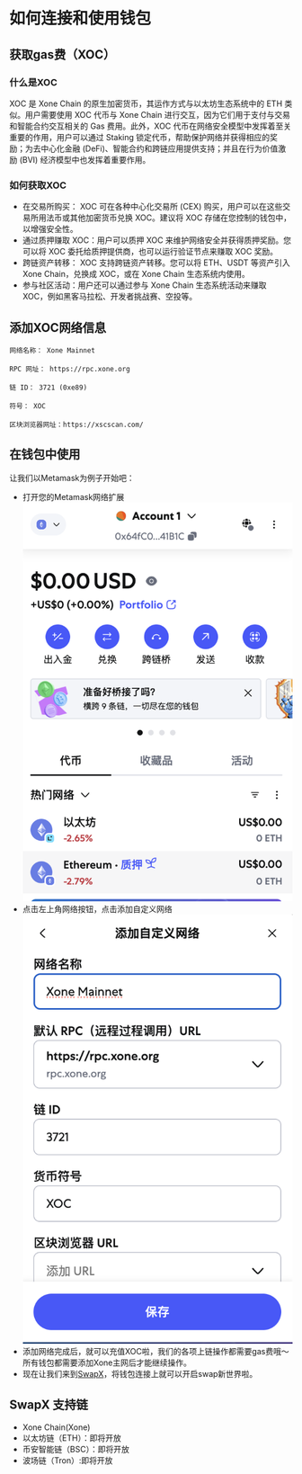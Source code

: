 # 如何连接和使用钱包

## 获取gas费（XOC） 

### 什么是XOC
XOC 是 Xone Chain 的原生加密货币，其运作方式与以太坊生态系统中的 ETH 类似。用户需要使用 XOC 代币与 Xone Chain 进行交互，因为它们用于支付与交易和智能合约交互相关的 Gas 费用。此外，XOC 代币在网络安全模型中发挥着至关重要的作用，用户可以通过 Staking 锁定代币，帮助保护网络并获得相应的奖励；为去中心化金融 (DeFi)、智能合约和跨链应用提供支持；并且在行为价值激励 (BVI) 经济模型中也发挥着重要作用。

### 如何获取XOC
* 在交易所购买： XOC 可在各种中心化交易所 (CEX) 购买，用户可以在这些交易所用法币或其他加密货币兑换 XOC。建议将 XOC 存储在您控制的钱包中，以增强安全性。
* 通过质押赚取 XOC：用户可以质押 XOC 来维护网络安全并获得质押奖励。您可以将 XOC 委托给质押提供商，也可以运行验证节点来赚取 XOC 奖励。
* 跨链资产转移： XOC 支持跨链资产转移。您可以将 ETH、USDT 等资产引入 Xone Chain，兑换成 XOC，或在 Xone Chain 生态系统内使用。
* 参与社区活动：用户还可以通过参与 Xone Chain 生态系统活动来赚取 XOC，例如黑客马拉松、开发者挑战赛、空投等。

## 添加XOC网络信息

    网络名称： Xone Mainnet

    RPC 网址： https://rpc.xone.org 

    链 ID： 3721 (0xe89)

    符号： XOC

    区块浏览器网址：https://xscscan.com/

## 在钱包中使用

让我们以Metamask为例子开始吧：
* 打开您的Metamask网络扩展
![alt text](./image-5.png)
* 点击左上角网络按钮，点击添加自定义网络
![alt text](image-6.png)
* 添加网络完成后，就可以充值XOC啦，我们的各项上链操作都需要gas费哦～所有钱包都需要添加Xone主网后才能继续操作。
* 现在让我们来到[SwapX](https://swapx.exchange/)，将钱包连接上就可以开启swap新世界啦。

## SwapX 支持链

* Xone Chain(Xone)
* 以太坊链（ETH）：即将开放
* 币安智能链（BSC）：即将开放
* 波场链（Tron）:即将开放